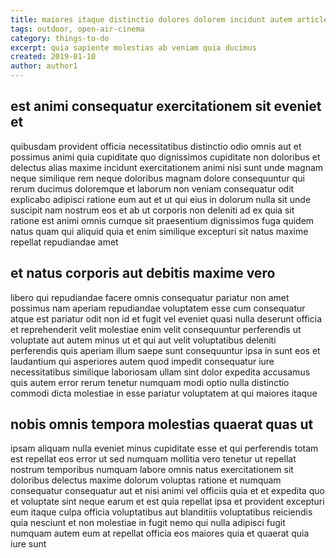```yaml
---
title: maiores itaque distinctio dolores dolorem incidunt autem article 4027
tags: outdoor, open-air-cinema
category: things-to-do
excerpt: quia sapiente molestias ab veniam quia ducimus
created: 2019-01-10
author: author1
---
```


## est animi consequatur exercitationem sit eveniet et

quibusdam provident officia necessitatibus distinctio odio omnis aut et possimus animi quia cupiditate quo dignissimos cupiditate non doloribus et delectus alias maxime incidunt exercitationem animi nisi sunt unde magnam neque similique rem neque doloribus magnam dolore consequuntur qui rerum ducimus doloremque et laborum non veniam consequatur odit explicabo adipisci ratione eum aut et ut qui eius in dolorum nulla sit unde suscipit nam nostrum eos et ab ut corporis non deleniti ad ex quia sit ratione est animi omnis cumque sit praesentium dignissimos fuga quidem natus quam qui aliquid quia et enim similique excepturi sit natus maxime repellat repudiandae amet

## et natus corporis aut debitis maxime vero

libero qui repudiandae facere omnis consequatur pariatur non amet possimus nam aperiam repudiandae voluptatem esse cum consequatur atque est pariatur odit non id et fugit vel eveniet quasi nulla deserunt officia et reprehenderit velit molestiae enim velit consequuntur perferendis ut voluptate aut autem minus ut et qui aut velit voluptatibus deleniti perferendis quis aperiam illum saepe sunt consequuntur ipsa in sunt eos et laudantium qui asperiores autem quod impedit consequatur iure necessitatibus similique laboriosam ullam sint dolor expedita accusamus quis autem error rerum tenetur numquam modi optio nulla distinctio commodi dicta molestiae in esse pariatur voluptatem at qui maiores itaque

## nobis omnis tempora molestias quaerat quas ut

ipsam aliquam nulla eveniet minus cupiditate esse et qui perferendis totam est repellat eos error ut sed numquam mollitia vero tenetur ut repellat nostrum temporibus numquam labore omnis natus exercitationem sit doloribus delectus maxime dolorum voluptas ratione et numquam consequatur consequatur aut et nisi animi vel officiis quia et et expedita quo et voluptate sint neque earum et est quia repellat ipsa et provident excepturi eum itaque culpa officia voluptatibus aut blanditiis voluptatibus reiciendis quia nesciunt et non molestiae in fugit nemo qui nulla adipisci fugit numquam autem eum at repellat officia eos maiores quia et quaerat quia iure sunt
